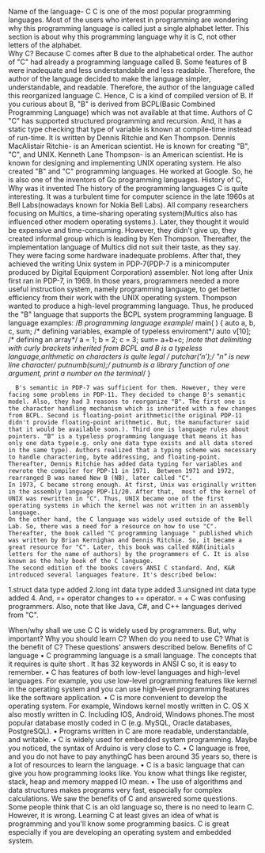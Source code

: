 Name of the language- C
      C is one of the most popular programming languages. Most of the users who interest in programming are wondering why this programming language is called just a single alphabet letter. This section is about why this programming language why it is C, not other letters of the alphabet.   
      Why C? Because C comes after B due to the alphabetical order. The author of "C" had already a programming language called B. Some features of B were inadequate and less understandable and less readable. Therefore, the author of the language decided to make the language simpler, understandable, and readable. Therefore, the author of the language called this reorganized language C. Hence, C is a kind of compiled version of B. If you curious about B, "B" is derived from BCPL(Basic Combined Programming Language) which was not available at that time.
Authors of C
     "C" has supported structured programming and recursion. And, it has a static type checking that type of variable is known at compile-time instead of run-time. It is written by  Dennis Ritchie and Ken Thompson.
Dennis MacAlistair Ritchie- is an American scientist. He is known for creating "B", "C", and UNIX.
Kenneth Lane Thompson- is an American scientist. He is known for designing and implementing UNIX operating system. He also created "B" and "C" programming languages. He worked at Google. So, he is also one of the inventors of Go programming languages.
History of C, Why was it invented
     The history of the programming languages C is quite interesting. It was a turbulent time for computer science in the late 1960s at Bell Labs(nowadays known for Nokia Bell Labs). All company researchers focusing on Multics, a time-sharing operating system(Multics also has influenced other modern operating systems.). Later, they thought it would be expensive and time-consuming. However, they didn't give up, they created informal group which is leading by Ken Thompson. Thereafter, the implementation language of Multics did not suit their taste, as they say.
     They were facing some hardware inadequate problems. After that, they achieved the writing Unix system in PDP-7(PDP-7 is a minicomputer produced by Digital Equipment Corporation) assembler. Not long after Unix first ran in PDP-7, in 1969.
     In those years, programmers needed a more useful instruction system, namely programming language, to get better efficiency from their work with the UNIX operating system. Thompson wanted to produce a high-level programming language. Thus, he produced the "B" language that supports the BCPL system programming language. B language examples: 
/*B programming language example*/
main( ) {
   auto a, b, c, sum; /* defining variables, example of typeless enviroment*/
   auto v[10]; /* defining an array*/
   a = 1; b = 2; c = 3;
   sum= a+b+c; /*note that delimiting with curly brackets inherited from BCPL and B is a typeless language,arithmetic on characters is quite legal */
   putchar(’*n’);/* "*n" is new line character*/
   putnumb(sum);/* putnumb is a library function of one argument, print a number on the terminal*/ }
 
      B's semantic in PDP-7 was sufficient for them. However, they were facing some problems in PDP-11. They decided to change B's semantic model. Also, they had 3 reasons to reorganize "B". The first one is the character handling mechanism which is inherited with a few changes from BCPL. Second is floating-point arithmetic(the original PDP-11 didn't provide floating-point arithmetic. But, the manufacturer said that it would be available soon.). Third one is language rules about pointers. "B" is a typeless programming language that means it has only one data type(e.g. only one data type exists and all data stored in the same type). Authors realized that a typing scheme was necessary to handle charactering, byte addressing, and floating-point. Thereafter, Dennis Ritchie has added data typing for variables and rewrote the compiler for PDP-11 in 1971.  Between 1971 and 1972, rearranged B was named New B (NB), later called "C". 
    In 1973, C became strong enough. At first, Unix was originally written in the assembly language PDP-11/20. After that,  most of the kernel of UNIX was rewritten in "C". Thus, UNIX became one of the first operating systems in which the kernel was not written in an assembly language. 
    On the other hand, the C language was widely used outside of the Bell Lab. So, there was a need for a resource on how to use "C". Thereafter, the book called "C programming language " published which was written by Brian Kernighan and Dennis Ritchie. So, it became a great resource for "C". Later, this book was called K&R(initials letters for the name of authors) by the programmers of C. It is also known as the holy book of the C language.
    The second edition of the books covers ANSI C standard. And, K&R introduced several languages feature. It's described below:
1.struct data type added
2.long int data type added
3.unsigned int data type added
4. And, =+ operator changes to += operator. = + C was confusing programmers.
Also, note that like  Java, C#, and C++ languages derived from "C".

When/why shall we use C
     C is widely used by programmers. But, why important? Why you should learn C? When do you need to use C? What is the benefit of C? These questions' answers described below.
                               Benefits of C language
•	C programming language is a small language. The concepts that it requires is quite short . It has 32 keywords in ANSI C so, it is easy to remember.
•	C has features of both low-level languages and high-level languages. For example, you use low-level programming features like kernel in the operating system and you can use high-level programming features like the software application.
•	C is more convenient to develop the operating system. For example,  Windows kernel mostly written in C. OS X also mostly written in C. Including IOS, Android, Windows phones.The most popular database mostly coded in  C (e.g. MySQL, Oracle databases, PostgreSQL).
•	Programs written in C are more readable, understandable, and writable.
•	C is widely used for embedded system programming. Maybe you noticed, the syntax of Arduino is very close to C.
•	C language is free, and you do not have to pay anythingC has been around 35 years so, there is a lot of resources to learn the language.
•	C is a basic language that can give you how programming looks like. You know what things like register, stack, heap and memory mapped IO mean.
•	The use of algorithms and data structures makes programs very fast, especially for complex calculations.
       We saw the benefits of C and answered some questions. Some people think that C is an old language so, there is no need to learn C. However, it is wrong. Learning C at least gives an idea of what is programming and you'll know some programming basics. C is great especially if you are developing an operating system and embedded system.



